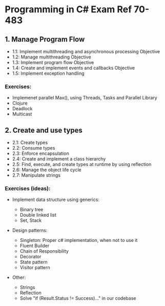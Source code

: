 # Programming in C# Exam Ref 70-483

## 1. Manage Program Flow
- 1.1: Implement multithreading and asynchronous processing Objective
- 1.2: Manage multithreading Objective
- 1.3: Implement program flow Objective
- 1.4: Create and implement events and callbacks Objective
- 1.5: Implement exception handling

### Exercises:
- Implemenet parallel Max(), using Threads, Tasks and Parallel Library
- Clojure
- Deadlock
- Multicast

## 2. Create and use types
- 2.1: Create types
- 2.2: Consume types
- 2.3: Enforce encapsulation
- 2.4: Create and implement a class hierarchy
- 2.5: Find, execute, and create types at runtime by using reflection
- 2.6: Manage the object life cycle
- 2.7: Manipulate strings

### Exercises (ideas):
- Implement data structure using generics:
  - Binary tree
  - Double linked list
  - Set, Stack

- Design patterns:
  - Singleton: Proper c# implementation, when not to use it
  - Fluent Builder
  - Chain of Responsibility
  - Decorator
  - State pattern
  - Visitor pattern

- Other:
  - Strings
  - Reflection
  - Solve "if (Result.Status != Success)..." in our codebase
